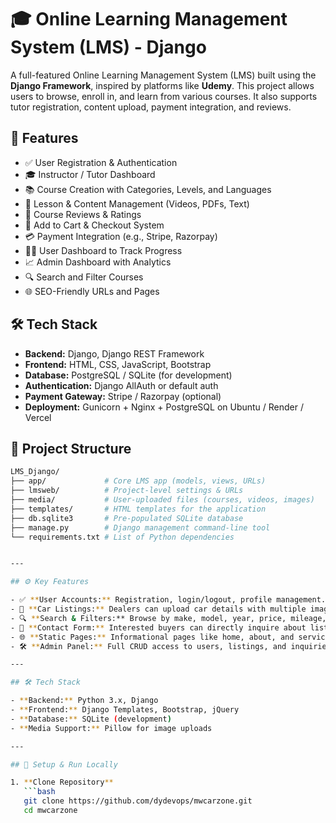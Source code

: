 # 🎓 Online Learning Management System (LMS) - Django

A full-featured Online Learning Management System (LMS) built using the **Django Framework**, inspired by platforms like **Udemy**. This project allows users to browse, enroll in, and learn from various courses. It also supports tutor registration, content upload, payment integration, and reviews.

## 🚀 Features

- ✅ User Registration & Authentication
- 🎓 Instructor / Tutor Dashboard
- 📚 Course Creation with Categories, Levels, and Languages
- 🎥 Lesson & Content Management (Videos, PDFs, Text)
- 💬 Course Reviews & Ratings
- 🛒 Add to Cart & Checkout System
- 💳 Payment Integration (e.g., Stripe, Razorpay)
- 👨‍🎓 User Dashboard to Track Progress
- 📈 Admin Dashboard with Analytics
- 🔍 Search and Filter Courses
- 🌐 SEO-Friendly URLs and Pages

## 🛠️ Tech Stack

- **Backend:** Django, Django REST Framework
- **Frontend:** HTML, CSS, JavaScript, Bootstrap
- **Database:** PostgreSQL / SQLite (for development)
- **Authentication:** Django AllAuth or default auth
- **Payment Gateway:** Stripe / Razorpay (optional)
- **Deployment:** Gunicorn + Nginx + PostgreSQL on Ubuntu / Render / Vercel

## 📂 Project Structure

```bash
LMS_Django/
├── app/             # Core LMS app (models, views, URLs)
├── lmsweb/          # Project-level settings & URLs
├── media/           # User-uploaded files (courses, videos, images)
├── templates/       # HTML templates for the application
├── db.sqlite3       # Pre-populated SQLite database
├── manage.py        # Django management command-line tool
└── requirements.txt # List of Python dependencies


---

## ⚙️ Key Features

- ✅ **User Accounts:** Registration, login/logout, profile management.
- 🚙 **Car Listings:** Dealers can upload car details with multiple images, pricing, specs.
- 🔍 **Search & Filters:** Browse by make, model, year, price, mileage, etc.
- 📩 **Contact Form:** Interested buyers can directly inquire about listings.
- 🌐 **Static Pages:** Informational pages like home, about, and services.
- 🛠️ **Admin Panel:** Full CRUD access to users, listings, and inquiries.

---

## 🛠️ Tech Stack

- **Backend:** Python 3.x, Django
- **Frontend:** Django Templates, Bootstrap, jQuery
- **Database:** SQLite (development)
- **Media Support:** Pillow for image uploads

---

## 🚀 Setup & Run Locally

1. **Clone Repository**
   ```bash
   git clone https://github.com/dydevops/mwcarzone.git
   cd mwcarzone



